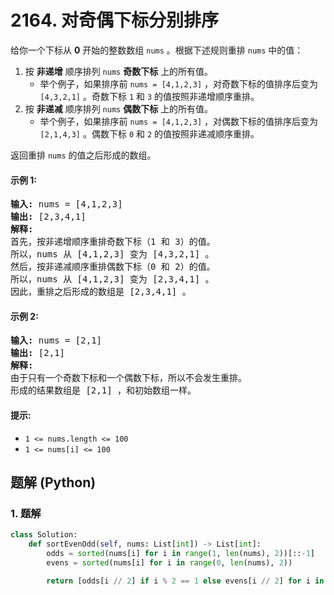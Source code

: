# 2164. 对奇偶下标分别排序
给你一个下标从 **0** 开始的整数数组 `nums` 。根据下述规则重排 `nums` 中的值：
1. 按 **非递增** 顺序排列 `nums` **奇数下标** 上的所有值。
    * 举个例子，如果排序前 `nums = [4,1,2,3]` ，对奇数下标的值排序后变为 `[4,3,2,1]` 。奇数下标 `1` 和 `3` 的值按照非递增顺序重排。
2. 按 **非递减** 顺序排列 `nums` **偶数下标** 上的所有值。
    * 举个例子，如果排序前 `nums = [4,1,2,3]` ，对偶数下标的值排序后变为 `[2,1,4,3]` 。偶数下标 `0` 和 `2` 的值按照非递减顺序重排。

返回重排 `nums` 的值之后形成的数组。

#### 示例 1:
<pre>
<strong>输入:</strong> nums = [4,1,2,3]
<strong>输出:</strong> [2,3,4,1]
<strong>解释:</strong>
首先，按非递增顺序重排奇数下标（1 和 3）的值。
所以，nums 从 [4,1,2,3] 变为 [4,3,2,1] 。
然后，按非递减顺序重排偶数下标（0 和 2）的值。
所以，nums 从 [4,1,2,3] 变为 [2,3,4,1] 。
因此，重排之后形成的数组是 [2,3,4,1] 。
</pre>

#### 示例 2:
<pre>
<strong>输入:</strong> nums = [2,1]
<strong>输出:</strong> [2,1]
<strong>解释:</strong>
由于只有一个奇数下标和一个偶数下标，所以不会发生重排。
形成的结果数组是 [2,1] ，和初始数组一样。
</pre>

#### 提示:
* `1 <= nums.length <= 100`
* `1 <= nums[i] <= 100`

## 题解 (Python)

### 1. 题解
```Python
class Solution:
    def sortEvenOdd(self, nums: List[int]) -> List[int]:
        odds = sorted(nums[i] for i in range(1, len(nums), 2))[::-1]
        evens = sorted(nums[i] for i in range(0, len(nums), 2))

        return [odds[i // 2] if i % 2 == 1 else evens[i // 2] for i in range(len(nums))]
```
